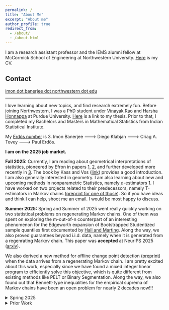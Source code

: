 ```yaml
---
permalink: /
title: "About Me"
excerpt: "About me"
author_profile: true
redirect_from: 
  - /about/
  - /about.html
---
```


I am a research assistant professor and the IEMS alumni fellow at McCormick School of Engineering at Northwestern University. [Here](https://raw.githubusercontent.com/Ibanerj750/Ibanerj750.github.io/master/files/Resume.pdf) is my CV. 

Contact
------
[imon dot banerjee dot northwestern dot edu](mailto:imon.banerjee@northwestern.edu)

---

I love learning about new topics, and find research extremely fun. Before joining Northwestern, I was a PhD student under [Vinayak Rao](https://varao.github.io/) and [Harsha Honnappa](https://engineering.purdue.edu/SSL/about) at Purdue University. [Here](https://hammer.purdue.edu/articles/thesis/PROBABLY_APPROXIMATELY_CORRECT_BOUNDS_FOR_ESTIMATING_MARKOV_TRANSITION_KERNELS/24735312) is a link to my thesis. Prior to that, I completed my Bachelors and Masters in Mathematical Statistics from Indian Statistical Institute. 

My [Erdős number](https://en.wikipedia.org/wiki/Erd%C5%91s_number) is 3. Imon Banerjee ---> Diego Klabjan ---> Criag A. Tovey ---> Paul Erdős.

**I am on the 2025 job market.**

**Fall 2025:**  Currently, I am reading about geometrical interpretations of statistics, pioneered by Efron in papers [1](https://www.jstor.org/stable/2958246), [2](https://www.jstor.org/stable/2958883), and further developed more recently in [3](https://www.jstor.org/stable/26542840). The book by Kass and Vos ([link](https://onlinelibrary.wiley.com/doi/book/10.1002/9781118165980)) provides a good introduction. I am also generally interested in geometry. I am also learning about new and upcoming methods in nonparametric Statistics, namely $\rho$-estimators [1](https://link.springer.com/article/10.1007/s00222-016-0673-5). I have worked on two projects related to their predecessors, namely T-estimators in Markov chains ([preprint for one of those](https://arxiv.org/abs/2505.14458)). So if you have ideas and think I can help, shoot me an email. I would be most happy to discuss.

**Summer 2025:** Spring and Summer of 2025 went really quickly working on two statistical problems on regenerating Markov chains. One of them was spent on exploring the m-out-of-n counterpart of an interesting phenomenon for the Edgeworth expansion of Bootstrapped Studentized sample quantiles first documented by [Hall and Marting](https://www.sciencedirect.com/science/article/pii/0047259X9190032W?via%3Dihub). Along the way, we also proved guarantees beyond i.i.d. data, namely when it is generated from a regenrating Markov chain. This paper was **accepted** at NeurIPS 2025 ([arxiv](https://arxiv.org/abs/2505.11725)).

We also derived a new method for offline change point detection ([preprint](https://drive.google.com/file/d/160QOQfYa3aiJN88jMITXoL5D-skyGNW1/view?usp=sharing)) when the data arrives from a regenerating Markov chain. I am pretty excited about this work, especially since we have found a mixed integer linear program to efficiently solve this objective, which is quite different from existing methods like PELT or Binary Segmentation. Along the way, we also found out that Bennett-type inequalities for the empirical suprema of Markov chains have been an open problem for nearly 2 decades now!!!

<details>
  <summary>Spring 2025</summary>
  I worked on a non-Gaussian extension of the Kalman filter (see [this](https://arxiv.org/abs/2502.14053)) with Itai Gurvich where we showed the the Kalman filter (which is the best linear unbiased estimator) is actually **sub-optimal** in estimating the state when the noise is non-Gaussian. We then propose a modified esimator based on a prescription by [Eimear Goggin](https://ieeexplore.ieee.org/document/135648) which performs an order of magnitude better than the Kalman filter. 
</details>


<details>
  <summary>Prior Work</summary>

 The main thrust of my research during my PhD was in Markov chains, with both [Bayesian](https://www.mdpi.com/1099-4300/23/3/313) and [Frequentist](https://doi.org/10.1287/opre.2023.0046) flavors. In a trio of papers, one of which is published, and two of which are upcoming, I rigorously developed statistics on controlled Markov chains under both finite and continuous state spaces. I am currently collecting these three works into a monograph, which I plan to make available on my website. 
</details>



[//]: # (**Markdown generator**)

